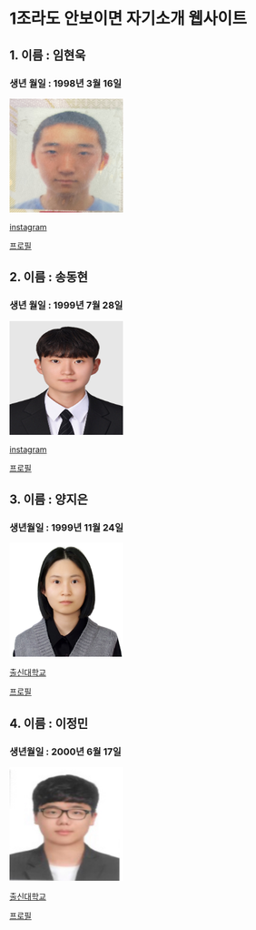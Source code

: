 # 1조라도 안보이면 자기소개 웹사이트
## 1. 이름 : 임현욱  
### 생년 월일 : 1998년 3월 16일  
<img src="5page/KakaoTalk_20240104_112423360.jpg" width="200" height= "200">

[instagram](https://www.instagram.com/gusdnr2222)

[프로필](5page/readme32.md) 

## 2. 이름 : 송동현
### 생년 월일 : 1999년 7월 28일
<img src="3page/picture1.jpg" width="200" height= "200">

[instagram](https://www.instagram.com/songdong_99?igsh=Ymt1ZTF4ZXA2ZHE0)

[프로필](3page/dh.md)


## 3. 이름 : 양지은 
###  생년월일 : 1999년 11월 24일 

<img src="비자 사진 - 복사본.jpg" width="200" height= "200">

[출신대학교](https://www.deu.ac.kr/www)

[프로필](2page/jieun.md)

## 4. 이름 : 이정민
### 생년월일 : 2000년 6월 17일
<img src="4page/picture1.jpg" width="200" height= "200">

[출신대학교](https://www.deu.ac.kr/www)

[프로필](4page/min.md)

